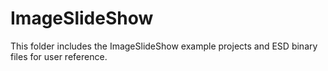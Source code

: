 #     ImageSlideShow

This folder includes the ImageSlideShow example projects and ESD binary files for user reference.
